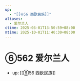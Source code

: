 ```yaml
---
up:
  - "[[⑥56 西欧民族]]"
aliases:
  - 爱尔兰人
ctime: 2025-03-01T13:50:59+08:00
mtime: 2025-10-01T11:40:30+08:00
---
```


# ⑥562 爱尔兰人

- up: [[⑥56 西欧民族]]
